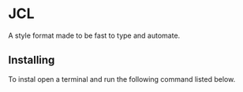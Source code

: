 # JCL
A style format made to be fast to type and automate.

## Installing
To instal open a terminal and run the following command listed below.